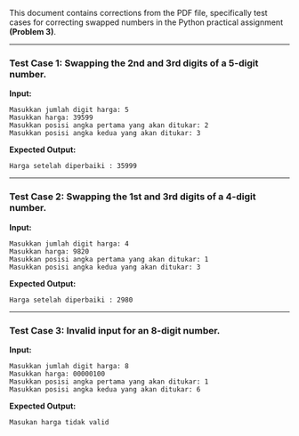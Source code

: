 This document contains corrections from the PDF file, specifically test cases for correcting swapped numbers in the Python practical assignment **(Problem 3)**.

---

### Test Case 1: Swapping the 2nd and 3rd digits of a 5-digit number.

**Input:**
```
Masukkan jumlah digit harga: 5
Masukkan harga: 39599
Masukkan posisi angka pertama yang akan ditukar: 2
Masukkan posisi angka kedua yang akan ditukar: 3
```

**Expected Output:**
```
Harga setelah diperbaiki : 35999
```

---

### Test Case 2: Swapping the 1st and 3rd digits of a 4-digit number.

**Input:**
```
Masukkan jumlah digit harga: 4
Masukkan harga: 9820
Masukkan posisi angka pertama yang akan ditukar: 1
Masukkan posisi angka kedua yang akan ditukar: 3
```

**Expected Output:**
```
Harga setelah diperbaiki : 2980
```

---

### Test Case 3: Invalid input for an 8-digit number.

**Input:**
```
Masukkan jumlah digit harga: 8
Masukkan harga: 00000100
Masukkan posisi angka pertama yang akan ditukar: 1
Masukkan posisi angka kedua yang akan ditukar: 6
```

**Expected Output:**
```
Masukan harga tidak valid
```